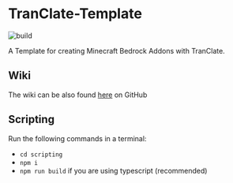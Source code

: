 # TranClate-Template

![build](https://github.com/TimoliaCreative/TranClate-Template/actions/workflows/gradle_build.yml/badge.svg)

A Template for creating Minecraft Bedrock Addons with TranClate.

## Wiki

The wiki can be also found [here](https://timoliacreative.github.io/#/) on GitHub

## Scripting

Run the following commands in a terminal:

- `cd scripting`
- `npm i`
- `npm run build` if you are using typescript (recommended)
